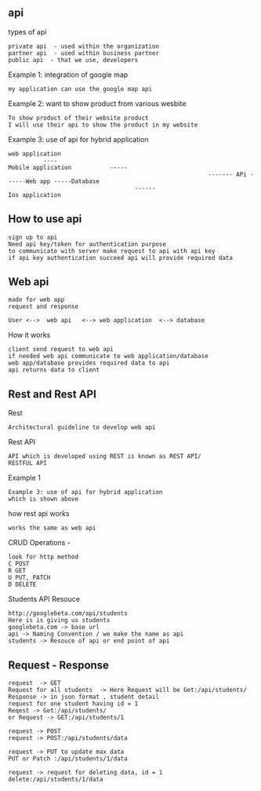 ## api

 types of api 

```text
private api  - used within the organization
partner api  - used within business partner
public api  - that we use, developers
```

Example 1: integration of google map 
```text
my application can use the google map api
```

Example 2: want to show product from various wesbite
```text
To show product of their website product 
I will use their api to show the product in my website
``` 

Example 3: use of api for hybrid application
```text
web application 
		  ----
Mobile application           -----
                                                         ------- APi ------Web app -----Database
                                    ------
Ios application 
```

## How to use api 

```text
sign up to api
Need api key/token for authentication purpose
to communicate with server make request to api with api key
if api key authentication succeed api will provide required data
```


## Web api

```text
made for web app
request and response
```

```text
User <-->  web api   <--> web application  <--> database
```
How it works
```text
client send request to web api
if needed web api communicate to web application/database 
web app/database provides required data to api
api returns data to client
```

## Rest and Rest API

Rest 

```text
Architectural guideline to develop web api
```

Rest API

```text
API which is developed using REST is known as REST API/
RESTFUL API
```


Example 1

```text
Example 3: use of api for hybrid application
which is shown above
```


how rest api works

```text
works the same as web api
```

CRUD Operations - 
```text
look for http method
C POST
R GET
U PUT, PATCH
D DELETE
```

Students API Resouce
```text
http://googlebeta.com/api/students
Here is is giving us students
googlebeta.com -> base url
api -> Naming Convention / we make the name as api
students -> Resouce of api or end point of api
```

## Request  - Response
```text
request  -> GET 
Request for all students  -> Here Request will be Get:/api/students/
Response -> in json format , student detail
request for one student having id = 1
Reqest -> Get:/api/students/
or Request -> GET:/api/students/1

request -> POST
request -> POST:/api/students/data

request -> PUT to update max data
PUT or Patch :/api/students/1/data

request -> request for deleting data, id = 1
delete:/api/students/1/data
```
